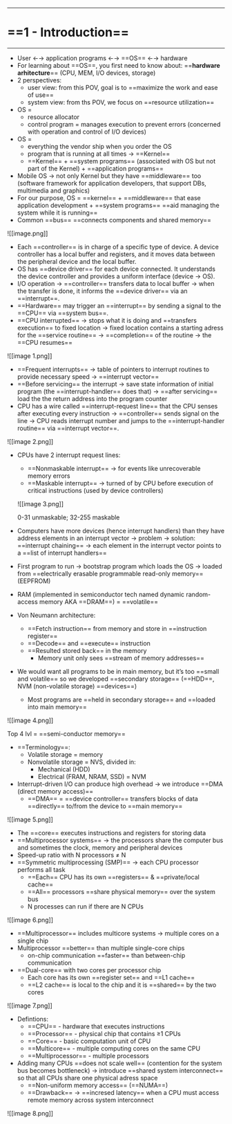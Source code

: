   

  

---

  

# ==1 - Introduction==

  

  

---

  

  

- User ←→ application programs ←→ ==OS== ←→ hardware
- For learning about ==OS==, you first need to know about: ==**hardware arhitecture**== (CPU, MEM, I/O devices, storage)
- 2 perspectives:
    - user view: from this POV, goal is to ==maximize the work and ease of use==
    - system view: from ths POV, we focus on ==resource utilization==
- OS =
    - resource allocator
    - control program = manages execution to prevent errors (concerned with operation and control of I/O devices)
- OS =
    - everything the vendor ship when you order the OS
    - program that is running at all times → ==Kernel==
    - ==Kernel== + ==system programs== (associated with OS but not part of the Kernel) + ==application programs==
- Mobile OS → not only Kernel but they have ==middleware== too (software framework for application developers, that support DBs, multimedia and graphics)
- For our purpose, OS = ==kernel== + ==middleware== that ease application development + ==system programs== ==aid managing the system while it is running==
- Common ==bus== ==connects components and shared memory==

![[image.png]]

  

- Each ==controller== is in charge of a specific type of device. A device controller has a local buffer and registers, and it moves data between the peripheral device and the local buffer.
- OS has ==device driver== for each device connected. It understands the device controller and provides a uniform interface (device → OS).
- I/O operation → ==controller== transfers data to local buffer → when the transfer is done, it informs the ==device driver== via an ==interrupt==.
- ==Hardware== may trigger an ==interrupt== by sending a signal to the ==CPU== via ==system bus==.
- ==CPU interrupted== → stops what it is doing and ==transfers execution== to fixed location → fixed location contains a starting adress for the ==service routine== → ==completion== of the routine → the ==CPU resumes==

  

![[image 1.png]]

  

- ==Frequent interrupts== → table of pointers to interrupt routines to provide necessary speed → ==interrupt vector==
- ==Before servicing== the interrupt → save state information of initial program (the ==interrupt-handler== does that) → ==after servicing== load the the return address into the program counter
- CPU has a wire called ==interrupt-request line== that the CPU senses after executing every instruction → ==controller== sends signal on the line → CPU reads interrupt number and jumps to the ==interrupt-handler routine== via ==interrupt vector==.

  

![[image 2.png]]

  

- CPUs have 2 interrupt request lines:
    
    - ==Nonmaskable interrupt== → for events like unrecoverable memory errors
    - ==Maskable interrupt== → turned of by CPU before execution of critical instructions (used by device controllers)
    
      
    
    ![[image 3.png]]
    
    0-31 unmaskable; 32-255 maskable
    
      
    
- Computers have more devices (hence interrupt handlers) than they have address elements in an interrupt vector → problem → solution: ==interrupt chaining== → each element in the interrupt vector points to a ==list of interrupt handlers==
- First program to run → bootstrap program which loads the OS → loaded from ==electrically erasable programmable read-only memory== (EEPFROM)
- RAM (implemented in semiconductor tech named dynamic random-access memory AKA ==DRAM==) = ==volatile==
- Von Neumann architecture:
    - ==Fetch instruction== from memory and store in ==instruction register==
    - ==Decode== and ==execute== instruction
    - ==Resulted stored back== in the memory
        - Memory unit only sees ==stream of memory addresses==
- We would want all programs to be in main memory, but it’s too ==small and volatile== so we developed ==secondary storage== (==HDD==, NVM (non-volatile storage) ==devices==)
    - Most programs are ==held in secondary storage== and ==loaded into main memory==

  

![[image 4.png]]

Top 4 lvl = ==semi-conductor memory==

  

- ==Terminology==:
    - Volatile storage = memory
    - Nonvolatile storage = NVS, divided in:
        - Mechanical (HDD)
        - Electrical (FRAM, NRAM, SSD) = NVM
- Interrupt-driven I/O can produce high overhead → we introduce ==DMA (direct memory access)==
    - ==DMA== = ==device controller== transfers blocks of data ==directly== to/from the device to ==main memory==

![[image 5.png]]

  

- The ==core== executes instructions and registers for storing data
- ==Multiprocessor systems== → the processors share the computer bus and sometimes the clock, memory and peripheral devices
- Speed-up ratio with N processors ≠ N
- ==Symmetric multiprocessing (SMP)== → each CPU processor performs all task
    - ==Each== CPU has its own ==registers== & ==private/local cache==
    - ==All== processors ==share physical memory== over the system bus
    - N processes can run if there are N CPUs

  

![[image 6.png]]

  

- ==Multiprocessor== includes multicore systems → multiple cores on a single chip
- Multiprocessor ==better== than multiple single-core chips
    - on-chip communication ==faster== than between-chip communication
- ==Dual-core== with two cores per processor chip
    - Each core has its own ==register set== and ==L1 cache==
    - ==L2 cache== is local to the chip and it is ==shared== by the two cores

  

![[image 7.png]]

  

- Defintions:
    - ==CPU== - hardware that executes instructions
    - ==Processor== - physical chip that contains ≥1 CPUs
    - ==Core== - basic computation unit of CPU
    - ==Multicore== - multiple computing cores on the same CPU
    - ==Multiprocessor== - multiple processors
- Adding many CPUs ==does not scale well== (contention for the system bus becomes bottleneck) → introduce ==shared system interconnect== so that all CPUs share one physical adress space
    - ==Non-uniform memory access== (==NUMA==)
    - ==Drawback== → ==incresed latency== when a CPU must access remote memory across system interconnect

  

![[image 8.png]]